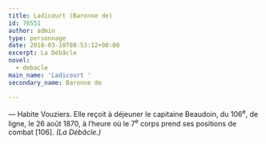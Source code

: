 ```yaml
---
title: Ladicourt (Baronne de)
id: 76551
author: admin
type: personnage
date: 2010-03-10T08:53:12+00:00
excerpt: La Débâcle
novel:
  - debacle
main_name: 'Ladicourt '
secondary_name: Baronne de

---
```

— Habite Vouziers. Elle reçoit à déjeuner le capitaine Beaudoin, du 106<sup>e</sup>, de ligne, le 26 août 1870, à l&rsquo;heure où le 7<sup>e</sup> corps prend ses positions de combat [106]. _(La Débâcle.)_